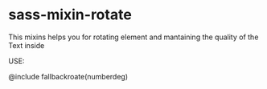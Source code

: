 sass-mixin-rotate
=================

This mixins helps you for rotating element and mantaining the quality of the Text inside


USE:


@include fallbackroate(numberdeg)
